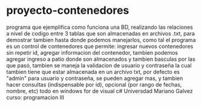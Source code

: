 # proyecto-contenedores
programa que ejemplifica como funciona una BD, realizando las relaciones a nivel de codigo entre 3 tablas que son almacenadas en archivos .txt, para demostrar tambien hasta donde podemos manejarlos, como tal el programa es un control de contenedores que permite: ingresar nuevos contenedores sin repetir id, agregar informacion del contenedor, tambien podemos agregar ingreso a patio donde son almacenados y tambien basculas por las que pasó, tambien se maneja la validacion de usuario y contraseña la cual tambien tiene que estar almacenada en un archivo txt, por defecto es "admin" para usuario y contraseña, se pueden agregar mas, y tambien hacer consultas (indispensable por id), opcional (por rango de fechas, nombre, etc) todo en windows for de visual c# Universdad Mariano Galvez curso: programacion III

